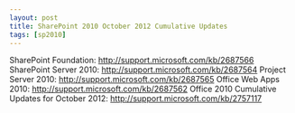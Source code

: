 ```yaml
---
layout: post
title: SharePoint 2010 October 2012 Cumulative Updates
tags: [sp2010]
---
```


SharePoint Foundation:  <http://support.microsoft.com/kb/2687566>
SharePoint Server 2010: <http://support.microsoft.com/kb/2687564>
Project Server 2010: <http://support.microsoft.com/kb/2687565>
Office Web Apps 2010: <http://support.microsoft.com/kb/2687562>
Office 2010 Cumulative Updates for October 2012: <http://support.microsoft.com/kb/2757117>